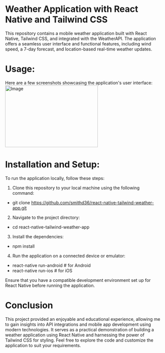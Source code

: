 # Weather Application with React Native and Tailwind CSS
This repository contains a mobile weather application built with React Native, Tailwind CSS, and integrated with the WeatherAPI. The application offers a seamless user interface and functional features, including wind speed, a 7-day forecast, and location-based real-time weather updates.

# Usage:
Here are a few screenshots showcasing the application's user interface:
<img src="C:\Users\dreys\OneDrive\Pictures\Screenshots\Screenshot 2023-07-07 173200.png" alt="Image" style="width: 300px; height: 200px;">

# Installation and Setup:
To run the application locally, follow these steps:
1. Clone this repository to your local machine using the following command:
- git clone https://github.com/smithd36/react-native-tailwind-weather-app.git

2. Navigate to the project directory:
- cd react-native-tailwind-weather-app

3. Install the dependencies:
- npm install

4. Run the application on a connected device or emulator:
- react-native run-android  # for Android
- react-native run-ios      # for iOS

Ensure that you have a compatible development environment set up for React Native before running the application.

# Conclusion
This project provided an enjoyable and educational experience, allowing me to gain insights into API integrations and mobile app development using modern technologies. It serves as a practical demonstration of building a weather application using React Native and harnessing the power of Tailwind CSS for styling. Feel free to explore the code and customize the application to suit your requirements.
